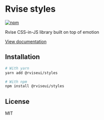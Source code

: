 # Rvise styles

[![npm](https://img.shields.io/npm/dm/@rviseui/styles)](https://www.npmjs.com/package/@rviseui/styles)

Rvise CSS-in-JS library built on top of emotion

[View documentation](https://rvise.dev/)

## Installation

```bash
# With yarn
yarn add @rviseui/styles

# With npm
npm install @rviseui/styles
```

## License

MIT
